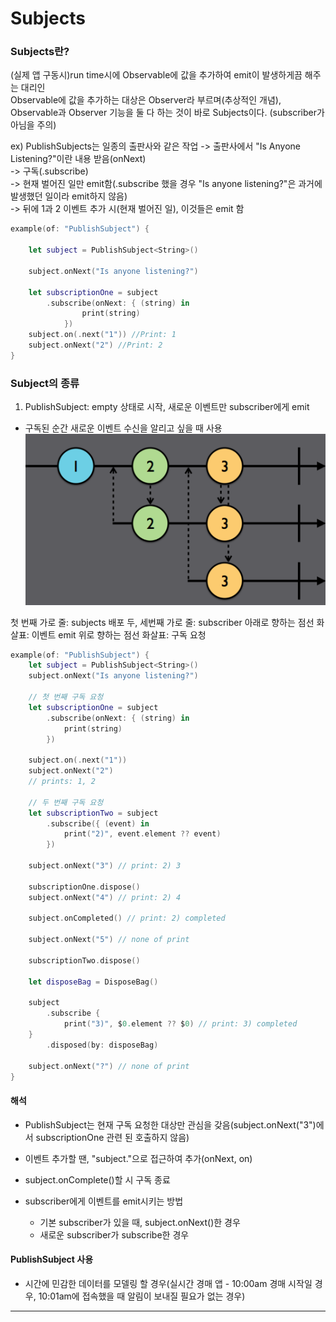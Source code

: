 # Subjects

### Subjects란?

(실제 앱 구동시)run time시에 Observable에 값을 추가하여 emit이 발생하게끔 해주는 대리인  
Observable에 값을 추가하는 대상은 Observer라 부르며(추상적인 개념),
Observable과 Observer 기능을 둘 다 하는 것이 바로 Subjects이다. (subscriber가 아님을 주의)  
  
ex) PublishSubjects는 일종의 출판사와 같은 작업
-> 출판사에서 "Is Anyone Listening?"이란 내용 받음(onNext)  
-> 구독(.subscribe)  
-> 현재 벌어진 일만 emit함(.subscribe 했을 경우 "Is anyone listening?"은 과거에 발생했던 일이라 emit하지 않음)  
-> 뒤에 1과 2 이벤트 추가 시(현재 벌어진 일), 이것들은 emit 함  

```swift
example(of: "PublishSubject") {

	let subject = PublishSubject<String>()

	subject.onNext("Is anyone listening?")

	let subscriptionOne = subject
		.subscribe(onNext: { (string) in
				print(string)
			})
	subject.on(.next("1")) //Print: 1
	subject.onNext("2") //Print: 2
}
```

### Subject의 종류

1. PublishSubject: empty 상태로 시작, 새로운 이벤트만 subscriber에게 emit
- 구독된 순간 새로운 이벤트 수신을 알리고 싶을 때 사용
![PublishSubject](images/PublishSubject.png)

첫 번째 가로 줄: subjects 배포
두, 세번째 가로 줄: subscriber
아래로 향하는 점선 화살표: 이벤트 emit
위로 향하는 점선 화살표: 구독 요청

```swift
example(of: "PublishSubject") {
	let subject = PublishSubject<String>()
	subject.onNext("Is anyone listening?")

	// 첫 번째 구독 요청
	let subscriptionOne = subject
		.subscribe(onNext: { (string) in
			print(string)
		})

	subject.on(.next("1"))
	subject.onNext("2")
	// prints: 1, 2

	// 두 번째 구독 요청
	let subscriptionTwo = subject
		.subscribe({ (event) in
			print("2)", event.element ?? event)
		})

	subject.onNext("3") // print: 2) 3

	subscriptionOne.dispose()
	subject.onNext("4") // print: 2) 4

	subject.onCompleted() // print: 2) completed

	subject.onNext("5") // none of print

	subscriptionTwo.dispose()

	let disposeBag = DisposeBag()

	subject
		.subscribe {
			print("3)", $0.element ?? $0) // print: 3) completed
	}
		.disposed(by: disposeBag)

	subject.onNext("?") // none of print
}
```

#### 해석
- PublishSubject는 현재 구독 요청한 대상만 관심을 갖음(subject.onNext("3")에서 subscriptionOne 관련 된 호출하지 않음)
- 이벤트 추가할 땐, "subject."으로 접근하여 추가(onNext, on)
- subject.onComplete()할 시 구독 종료
  
- subscriber에게 이벤트를 emit시키는 방법
	- 기본 subscriber가 있을 때, subject.onNext()한 경우
	- 새로운 subscriber가 subscribe한 경우

#### PublishSubject 사용
- 시간에 민감한 데이터를 모델링 할 경우(실시간 경매 앱 - 10:00am 경매 시작일 경우, 10:01am에 접속했을 때 알림이 보내질 필요가 없는 경우)


---

